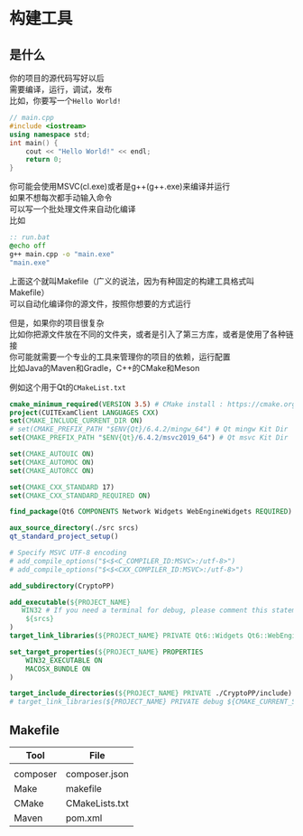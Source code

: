---
---

# 构建工具

## 是什么

你的项目的源代码写好以后  
需要编译，运行，调试，发布  
比如，你要写一个`Hello World!`

```cpp
// main.cpp
#include <iostream>
using namespace std;
int main() {
    cout << "Hello World!" << endl;
    return 0;
}
```

你可能会使用MSVC(cl.exe)或者是g++(g++.exe)来编译并运行  
如果不想每次都手动输入命令  
可以写一个批处理文件来自动化编译  
比如

```bat
:: run.bat
@echo off
g++ main.cpp -o "main.exe"
"main.exe"
```

上面这个就叫Makefile（广义的说法，因为有种固定的构建工具格式叫Makefile）  
可以自动化编译你的源文件，按照你想要的方式运行

但是，如果你的项目很复杂  
比如你把源文件放在不同的文件夹，或者是引入了第三方库，或者是使用了各种链接  
你可能就需要一个专业的工具来管理你的项目的依赖，运行配置  
比如Java的Maven和Gradle，C++的CMake和Meson

例如这个用于Qt的`CMakeList.txt`

```cmake
cmake_minimum_required(VERSION 3.5) # CMake install : https://cmake.org/download/
project(CUITExamClient LANGUAGES CXX)
set(CMAKE_INCLUDE_CURRENT_DIR ON)
# set(CMAKE_PREFIX_PATH "$ENV{Qt}/6.4.2/mingw_64") # Qt mingw Kit Dir
set(CMAKE_PREFIX_PATH "$ENV{Qt}/6.4.2/msvc2019_64") # Qt msvc Kit Dir

set(CMAKE_AUTOUIC ON)
set(CMAKE_AUTOMOC ON)
set(CMAKE_AUTORCC ON)

set(CMAKE_CXX_STANDARD 17)
set(CMAKE_CXX_STANDARD_REQUIRED ON)

find_package(Qt6 COMPONENTS Network Widgets WebEngineWidgets REQUIRED) # Qt COMPONENTS

aux_source_directory(./src srcs)
qt_standard_project_setup()

# Specify MSVC UTF-8 encoding   
# add_compile_options("$<$<C_COMPILER_ID:MSVC>:/utf-8>")
# add_compile_options("$<$<CXX_COMPILER_ID:MSVC>:/utf-8>")

add_subdirectory(CryptoPP)

add_executable(${PROJECT_NAME}
   WIN32 # If you need a terminal for debug, please comment this statement 
    ${srcs} 
) 
target_link_libraries(${PROJECT_NAME} PRIVATE Qt6::Widgets Qt6::WebEngineWidgets Qt6::Network CryptoPP) # 用了什么额外的lib就要在这里写

set_target_properties(${PROJECT_NAME} PROPERTIES
    WIN32_EXECUTABLE ON
    MACOSX_BUNDLE ON
)

target_include_directories(${PROJECT_NAME} PRIVATE ./CryptoPP/include)
# target_link_libraries(${PROJECT_NAME} PRIVATE debug ${CMAKE_CURRENT_SOURCE_DIR}/CryptoPP/lib/Debug/cryptlib.lib optimized ${CMAKE_CURRENT_SOURCE_DIR}/CryptoPP/lib/Release/cryptlib.lib)
```

## Makefile

| Tool     | File           |
| -------- | -------------- |
|          |                |
| composer | composer.json  |
| Make     | makefile       |
| CMake    | CMakeLists.txt |
| Maven    | pom.xml        |
